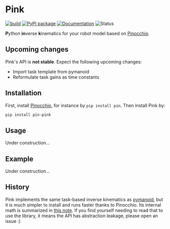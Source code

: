 # Pink

[![build](https://img.shields.io/github/workflow/status/stephane-caron/pink/CI)](https://github.com/stephane-caron/pink/actions)
[![PyPI package](https://img.shields.io/pypi/v/pink)](https://pypi.org/project/pin-pink/)
[![Documentation](https://img.shields.io/badge/documentation-online-brightgreen?logo=read-the-docs&style=flat)](https://scaron.info/doc/pink/)
![Status](https://img.shields.io/pypi/status/pink)

**P**ython **in**verse **k**inematics for your robot model based on [Pinocchio](https://github.com/stack-of-tasks/pinocchio).

## Upcoming changes

Pink's API is **not stable**. Expect the following upcoming changes:

- Import task template from pymanoid
- Reformulate task gains as time constants

## Installation

First, install [Pinocchio](https://github.com/stack-of-tasks/pinocchio), for instance by ``pip install pin``. Then install Pink by:

```sh
pip install pin-pink
```

## Usage

Under construction...

## Example

Under construction...

## History

Pink implements the same task-based inverse kinematics as [pymanoid](https://github.com/stephane-caron/pymanoid), but it is much simpler to install and runs faster thanks to Pinocchio. Its internal math is summarized in [this note](https://scaron.info/robot-locomotion/inverse-kinematics.html). If you find yourself needing to read that to use the library, it means the API has abstraction leakage, please open an issue :)

